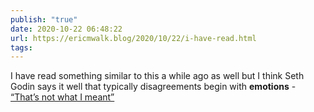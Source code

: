 ```yaml
---
publish: "true"
date: 2020-10-22 06:48:22
url: https://ericmwalk.blog/2020/10/22/i-have-read.html
tags: 
---
```


I have read something similar to this a while ago as well but I think Seth Godin says it well that typically disagreements begin with **emotions** - <a rel="noreferrer noopener" target="_blank" href="https://seths.blog/2020/10/thats-not-what-i-meant/">“That’s not what I meant”</a>